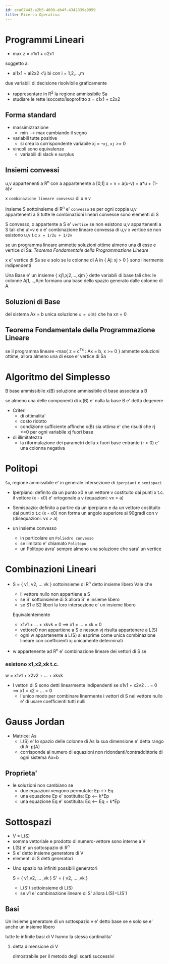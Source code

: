 ```yaml
---
id: eca07443-a2b5-4608-ab4f-4342839a9999
title: Ricerca Operativa
---
```


# Programmi Lineari

- max z = c1x1 + c2x1

soggetto a:

- ai1x1 + ai2x2 \<\\\\ bi con i = 1,2,…,m

due variabili di decisione risolvibile graficamente

- rappresentare in R<sup>2</sup> la regione ammissibile Sa
- studiare le rette isocosto/isoprofitto z = c1x1 + c2x2

## Forma standard

- massimizzazione
  - min –\> max cambiando il segno
- variabili tutte positive
  - si crea la corrispondente variabile xj = -`xj`, `xj` \>= 0
- vincoli sono equivalenze
  - variabili di slack e surplus

## Insiemi convessi

u,v appartenenti a R<sup>n</sup> con a appartenente a \[0,1\] x = v + a(u-v) = a\*u + (1-a)v

x `combinazione lineare convessa` di u e v

Insieme S sottoinsieme di R<sup>n</sup> e' `convesso` se per ogni coppia u,v appartenenti a S tutte le combinazioni lineari convesse sono elementi di S

S convesso, x appartente a S e' `vertice` se non esistono u,v appartenenti a S tali che u!=v e x e' combinazione lineare convessa di u,v x vertice se non esistono u,v t.c `x = 1/2u + 1/2v`

se un programma lineare ammette soluzioni ottime almeno una di esse e vertice di Sa: <span class="spurious-link" target="Teorema Fondamentale della Programmazione Lineare">*Teorema Fondamentale della Programmazione Lineare*</span>

x e' vertice di Sa se e solo se le colonne di A in { Aj: xj \> 0 } sono linermente indipendenti

Una Base e' un insieme { xj1,xj2,…,xjm } dette variabili di base tali che: le colonne Aj1,…,Ajm formano una base dello spazio generato dalle colonne di A

## Soluzioni di Base

del sistema Ax = b unica soluzione `x = x(B)` che ha xn = 0

## Teorema Fondamentale della Programmazione Lineare

se il programma lineare -max{ z = c<sup>Tx</sup> : Ax = b, x \>= 0 } ammette soluzioni ottime, allora almeno una di esse e' vertice di Sa

# Algoritmo del Simplesso

B base ammissibile x(B) soluzione ammissibile di base associata a B

se almeno una delle componenti di xj(B) e' nulla la base B e' detta degenere

- Criteri
  - di ottimalita'
  - costo ridotto
  - condizione sufficiente affinche x(B) sia ottima e' che risulti che rj \<=0 per ogni variabile xj fuori base
- di illimitatezza
  - la riformulazione dei parametri della x fuori base entrante (r \> 0) e' una colonna negativa

# Politopi

`Sa`, regione ammissibile e' in generale intersezione di `iperpiani` e `semispazi`

- Iperpiano: definito da un punto x0 e un vettore v costituito dai punti x t.c. il vettore (x - x0) e' ortogonale a v (equazioni: vx = a)

- Semispazio: definito a partire da un iperpiano e da un vettore costituito dai punti x t.c (x - x0) non forma un angolo superiore ai 90gradi con v (disequazioni: vx \> a)

- un insieme convesso

  - in particolare un `Poliedro convesso`
  - se limitato e' chiamato `Politopo`
  - un Politopo avra' sempre almeno una soluzione che sara' un vertice

# Combinazioni Lineari

- S = { v1, v2, … vk } sottoinsieme di R<sup>n</sup> detto insieme libero Vale che
  - il vettore nullo non appartiene a S
  - se S' sottoinsieme di S allora S' e insieme libero
  - se S1 e S2 liberi la loro intersezione e' un insieme libero

  Equivalentemente
  - x1v1 + … + xkvk = 0 ==\> x1 = … = xk = 0
  - vettore0 non appartiene a S e nessun vj risulta appartenere a L(S)
  - ogni w appartenente a L(S) si esprime come unica combinazione lineare con coefficienti xj unicamente determinati
- w appartenente ad R<sup>n</sup> e' combinazione lineare dei vettori di S se

### esistono x1,x2,xk t.c.

w = x1v1 + x2v2 + … + xkvk

- I vettori di S sono detti linearmente indipendenti se x1v1 + x2v2 … = 0 ==\> x1 = x2 = … = 0
  - l'unico modo per combinare linermente i vettori di S nel vettore nullo e' di usare coefficienti tutti nulli

# Gauss Jordan

- Matrice: As
  - L(S) e' lo spazio delle colonne di As la sua dimensione e' detta rango di A: p(A)
  - corrisponde al numero di equazioni non ridondanti/contraddittorie di ogni sistema Ax=b

## Proprieta'

- le soluzioni non cambiano se
  - due equazioni vengono permutate: Ep \<-\> Eq
  - una equazione Ep e' sostituita: Ep \<– k\*Ep
  - una equazione Eq e' sostituita: Eq \<– Eq + k\*Ep

# Sottospazi

- V = L(S)
- somma vettoriale e prodotto di numero-vettore sono interne a V
- L(S) e' un sottospazio di R<sup>n</sup>
- S e' detto insieme generatore di V
- elementi di S detti generatori

<!-- -->

- Uno spazio ha infiniti possibili generatori

  S = { v1,v2, … ,vk } S' = { v2, … ,vk }

  - L(S') sottoinsieme di L(S)
  - se v1 e' combinazione lineare di S' allora L(S)=L(S')

## Basi

Un insieme generatore di un sottospazio v e' detto base se e solo se e' anche un insieme libero

tutte le infinite basi di V hanno la stessa cardinalita'

1.  detta dimensione di V

    dimostrabile per il metodo degli scarti successivi
